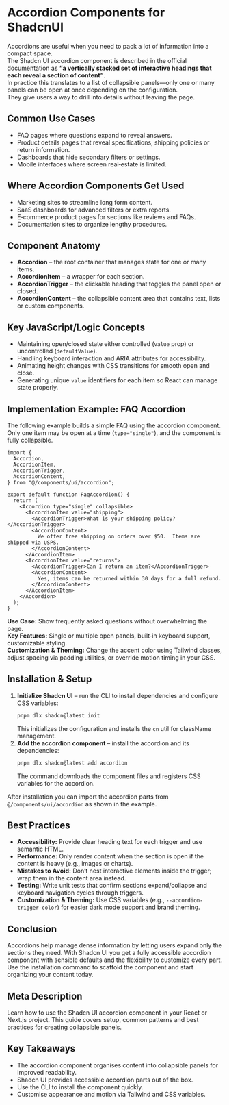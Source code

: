 # Accordion Components for ShadcnUI

Accordions are useful when you need to pack a lot of information into a compact space.  
The Shadcn UI accordion component is described in the official documentation as **“a vertically stacked set of interactive headings that each reveal a section of content”**.  
In practice this translates to a list of collapsible panels—only one or many panels can be open at once depending on the configuration.  
They give users a way to drill into details without leaving the page.

## Common Use Cases

- FAQ pages where questions expand to reveal answers.  
- Product details pages that reveal specifications, shipping policies or return information.  
- Dashboards that hide secondary filters or settings.  
- Mobile interfaces where screen real‑estate is limited.

## Where Accordion Components Get Used

- Marketing sites to streamline long form content.  
- SaaS dashboards for advanced filters or extra reports.  
- E‑commerce product pages for sections like reviews and FAQs.  
- Documentation sites to organize lengthy procedures.

## Component Anatomy

- **Accordion** – the root container that manages state for one or many items.  
- **AccordionItem** – a wrapper for each section.  
- **AccordionTrigger** – the clickable heading that toggles the panel open or closed.  
- **AccordionContent** – the collapsible content area that contains text, lists or custom components.

## Key JavaScript/Logic Concepts

- Maintaining open/closed state either controlled (`value` prop) or uncontrolled (`defaultValue`).  
- Handling keyboard interaction and ARIA attributes for accessibility.  
- Animating height changes with CSS transitions for smooth open and close.  
- Generating unique `value` identifiers for each item so React can manage state properly.

## Implementation Example: FAQ Accordion

The following example builds a simple FAQ using the accordion component.  
Only one item may be open at a time (`type="single"`), and the component is fully collapsible.

```tsx
import {
  Accordion,
  AccordionItem,
  AccordionTrigger,
  AccordionContent,
} from "@/components/ui/accordion";

export default function FaqAccordion() {
  return (
    <Accordion type="single" collapsible>
      <AccordionItem value="shipping">
        <AccordionTrigger>What is your shipping policy?</AccordionTrigger>
        <AccordionContent>
          We offer free shipping on orders over $50.  Items are shipped via USPS.
        </AccordionContent>
      </AccordionItem>
      <AccordionItem value="returns">
        <AccordionTrigger>Can I return an item?</AccordionTrigger>
        <AccordionContent>
          Yes, items can be returned within 30 days for a full refund.
        </AccordionContent>
      </AccordionItem>
    </Accordion>
  );
}
```

**Use Case:** Show frequently asked questions without overwhelming the page.  
**Key Features:** Single or multiple open panels, built‑in keyboard support, customizable styling.  
**Customization & Theming:** Change the accent color using Tailwind classes, adjust spacing via padding utilities, or override motion timing in your CSS.

## Installation & Setup

1. **Initialize Shadcn UI** – run the CLI to install dependencies and configure CSS variables:  
   ```sh
   pnpm dlx shadcn@latest init
   ```  
   This initializes the configuration and installs the `cn` util for className management.
2. **Add the accordion component** – install the accordion and its dependencies:  
   ```sh
   pnpm dlx shadcn@latest add accordion
   ```  
   The command downloads the component files and registers CSS variables for the accordion.

After installation you can import the accordion parts from `@/components/ui/accordion` as shown in the example.

## Best Practices

- **Accessibility:** Provide clear heading text for each trigger and use semantic HTML.  
- **Performance:** Only render content when the section is open if the content is heavy (e.g., images or charts).  
- **Mistakes to Avoid:** Don’t nest interactive elements inside the trigger; wrap them in the content area instead.  
- **Testing:** Write unit tests that confirm sections expand/collapse and keyboard navigation cycles through triggers.  
- **Customization & Theming:** Use CSS variables (e.g., `--accordion-trigger-color`) for easier dark mode support and brand theming.

## Conclusion

Accordions help manage dense information by letting users expand only the sections they need.  With Shadcn UI you get a fully accessible accordion component with sensible defaults and the flexibility to customize every part.  Use the installation command to scaffold the component and start organizing your content today.

## Meta Description

Learn how to use the Shadcn UI accordion component in your React or Next.js project.  This guide covers setup, common patterns and best practices for creating collapsible panels.

## Key Takeaways

- The accordion component organises content into collapsible panels for improved readability.  
- Shadcn UI provides accessible accordion parts out of the box.  
- Use the CLI to install the component quickly.  
- Customise appearance and motion via Tailwind and CSS variables.